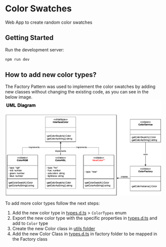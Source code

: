# Color Swatches

Web App to create random color swatches

## Getting Started

Run the development server:

```bash
npm run dev
```

## How to add new color types?

The Factory Pattern was used to implement the color swatches by adding new classes without changing the existing code, as you can see in the below image.
![image info](/diagrams/uml-diagram.png)

To add more color types follow the next steps:
1. Add the new color type in [types.d.ts](types.d.ts) > `ColorTypes` enum 
2. Export the new color type with the specific properties in [types.d.ts](types.d.ts) and add to `Color` type
3. Create the new Color class in [utils folder](/src/utils/factory)
4. Add the new Color Class in [types.d.ts](/src/utils/factory/types.d.ts) in factory folder to be mapped in the Factory class 
